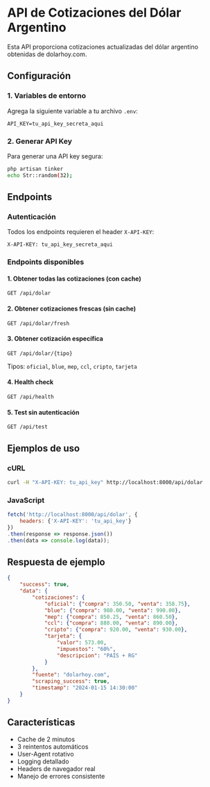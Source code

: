 # API de Cotizaciones del Dólar Argentino

Esta API proporciona cotizaciones actualizadas del dólar argentino obtenidas de dolarhoy.com.

## Configuración

### 1. Variables de entorno

Agrega la siguiente variable a tu archivo `.env`:

```env
API_KEY=tu_api_key_secreta_aqui
```

### 2. Generar API Key

Para generar una API key segura:

```bash
php artisan tinker
echo Str::random(32);
```

## Endpoints

### Autenticación

Todos los endpoints requieren el header `X-API-KEY`:

```
X-API-KEY: tu_api_key_secreta_aqui
```

### Endpoints disponibles

#### 1. Obtener todas las cotizaciones (con cache)
```
GET /api/dolar
```

#### 2. Obtener cotizaciones frescas (sin cache)
```
GET /api/dolar/fresh
```

#### 3. Obtener cotización específica
```
GET /api/dolar/{tipo}
```
Tipos: `oficial`, `blue`, `mep`, `ccl`, `cripto`, `tarjeta`

#### 4. Health check
```
GET /api/health
```

#### 5. Test sin autenticación
```
GET /api/test
```

## Ejemplos de uso

### cURL
```bash
curl -H "X-API-KEY: tu_api_key" http://localhost:8000/api/dolar
```

### JavaScript
```javascript
fetch('http://localhost:8000/api/dolar', {
    headers: {'X-API-KEY': 'tu_api_key'}
})
.then(response => response.json())
.then(data => console.log(data));
```

## Respuesta de ejemplo

```json
{
    "success": true,
    "data": {
        "cotizaciones": {
            "oficial": {"compra": 350.50, "venta": 358.75},
            "blue": {"compra": 980.00, "venta": 990.00},
            "mep": {"compra": 850.25, "venta": 860.50},
            "ccl": {"compra": 880.00, "venta": 890.00},
            "cripto": {"compra": 920.00, "venta": 930.00},
            "tarjeta": {
                "valor": 573.00,
                "impuestos": "60%",
                "descripcion": "PAÍS + RG"
            }
        },
        "fuente": "dolarhoy.com",
        "scraping_success": true,
        "timestamp": "2024-01-15 14:30:00"
    }
}
```

## Características

- Cache de 2 minutos
- 3 reintentos automáticos
- User-Agent rotativo
- Logging detallado
- Headers de navegador real
- Manejo de errores consistente
